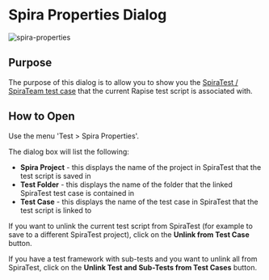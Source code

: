 # Spira Properties Dialog

![spira-properties](./img/spira_properties_dialog1.png)

## Purpose

The purpose of this dialog is to allow you to show you the [SpiraTest / SpiraTeam test case](spiratest_integration.md) that the current Rapise test script is associated with.

## How to Open

Use the menu 'Test > Spira Properties'.

The dialog box will list the following:

- **Spira Project** - this displays the name of the project in SpiraTest that the test script is saved in
- **Test Folder** - this displays the name of the folder that the linked SpiraTest test case is contained in
- **Test Case** - this displays the name of the test case in SpiraTest that the test script is linked to

If you want to unlink the current test script from SpiraTest (for example to save to a different SpiraTest project), click on the **Unlink from Test Case** button.

If you have a test framework with sub-tests and you want to unlink all from SpiraTest, click on the **Unlink Test and Sub-Tests from Test Cases** button.
